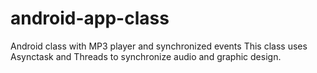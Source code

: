 # android-app-class
Android class with MP3 player and synchronized events
This class uses Asynctask and Threads to synchronize audio and graphic design.
